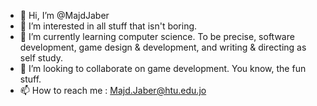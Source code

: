 - 👋 Hi, I’m @MajdJaber
- 👀 I’m interested in all stuff that isn't boring.
- 🌱 I’m currently learning computer science. To be precise, software development, game design & development, and writing & directing as self study. 
- 💞️ I’m looking to collaborate on game development. You know, the fun stuff.
- 📫 How to reach me : Majd.Jaber@htu.edu.jo

<!---
MajdJaber/MajdJaber is a ✨ special ✨ repository because its `README.md` (this file) appears on your GitHub profile.
You can click the Preview link to take a look at your changes.
--->
